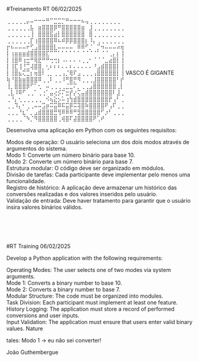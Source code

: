 #Treinamento RT
06/02/2025

⢀⢀⢀⢀⢀⡤⠤⠒⠒⠒⠛⠉⣉⣉⡉⠛⠒⠒⠒⠦⢤⢀⢀⢀⢀⢀⢀⢀⢀ 
⢀⢀⢀⢀⢀⢀⣧⠀⣶⣿⣿⣿⡿⠛⣿⣿⣿⣿⣿⣶⠀⣸⢀⢀⢀⢀⢀⢀⢀⢀ 
⢀⢀⢀⢀⢀⢀⢸⠀⣿⣿⣿⣯⣴⡇⣿⣿⣿⣿⣿⣿⠀⣿⢀⢀⢀⢀⢀⢀⢀⢀ 
⢀⢀⢀⢀⢀⢀⡏⢰⣿⣿⣿⣿⠿⠦⠾⡿⡿⣿⣿⣿⡆⠸⡄⢀⢀⢀⢀⢀⢀⢀ 
⡖⠦⠤⠤⠤⠖⢋⣠⣿⣿⣿⣿⣇⠤⠤⠤⠤⠀⠿⠿⠋⡈⠀⡉⠲⠤⠤⠤⠴⢶ 
⡇⢰⣶⣶⣶⣾⣿⣿⣿⣿⣏⠉⠉⠁⠁⠁⠁⠁⠁⠈⠈⠈⠈⠁⠈⠈⢀⡄⡆⢸ 
⡇⢸⣿⠿⢰⣒⠛⢿⣟⠛⠛⢒⢒⡆⠠⠄⠄⠄⠠⢀⢀⠂⠈⠈⠈⣀⣴⣿⡇⢸ 
⡇⢸⣏⢸⢘⣉⢼⣿⣿⡀⢂⠆⠆⠆⠄⠄⠆⠄⠄⠄⠄⠄⠘⣠⣾⣿⣿⣿⡇⢸ 
⡇⢸⣿⣦⢍⣉⡆⢶⣿⠇⢀⡀⢀⢀⢠⡈⢿⠏⣠⢀⢀⢀⢠⣿⣿⣿⣿⣿⡇⢸  VASCO É GIGANTE
⢷⠘⣿⣷⣶⣿⣿⣿⠿⢀⢀⠇⢀⢀⠸⠛⣿⡛⠻⢀⢀⢀⣸⣿⣿⣿⣿⣿⠃⡞ 
⢸⡀⣿⣿⣿⡿⠋⠁⢂⠀⠤⢀⢀⢀⢀⣈⣉⠍⡀⢀⢀⣠⣿⣿⣿⣿⣿⣿⢀⡇ 
⢀⣇⠸⠿⠋⢀⢀⠁⢀⢐⠁⣤⢔⡪⠍⣒⡞⡔⢍⣤⣾⣿⣿⣿⣿⣿⣿⠇⣸⢀ 
⢀⠘⡄⢂⢀⢀⢀⢀⢀⠀⠪⢦⣕⡢⠥⢰⢳⣾⣿⣿⣿⣿⣿⣿⣿⣿⡟⢠⠃⢀ 
⢀⢀⠹⡄⠂⢀⢀⠤⠤⣩⡶⠭⣭⠿⠯⣭⡿⠭⢽⣿⠷⣿⣿⣿⣿⠟⢠⠏⢀⢀ 
⢀⢀⢀⠘⣆⠁⡀⣠⣾⣿⣿⣿⣛⢻⠿⠿⠿⠛⣻⣿⣿⣿⣿⣿⠋⡰⠃⢀⢀⢀ 
⢀⢀⢀⢀⠈⠳⡈⠻⣿⣿⣿⣿⣿⢀⢾⣿⠏⣼⣿⣿⣿⣿⠟⢁⠞ 

Desenvolva uma aplicação em Python com os seguintes requisitos:

Modos de operação: O usuário seleciona um dos dois modos através de argumentos do sistema.\
Modo 1: Converte um número binário para base 10.\
Modo 2: Converte um número binário para base 7.\
Estrutura modular: O código deve ser organizado em módulos.\
Divisão de tarefas: Cada participante deve implementar pelo menos uma funcionalidade.\
Registro de histórico: A aplicação deve armazenar um histórico das conversões realizadas e dos valores inseridos pelo usuário.\
Validação de entrada: Deve haver tratamento para garantir que o usuário insira valores binários válidos.
<br><br>
<br><br>
<br><br>
#RT Training
06/02/2025

Develop a Python application with the following requirements:

Operating Modes: The user selects one of two modes via system arguments.\
Mode 1: Converts a binary number to base 10.\
Mode 2: Converts a binary number to base 7.\
Modular Structure: The code must be organized into modules.\
Task Division: Each participant must implement at least one feature.\
History Logging: The application must store a record of performed conversions and user inputs.\
Input Validation: The application must ensure that users enter valid binary values.
Nature

tales: Modo 1 -> eu não sei converter!

João Guthembergue